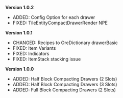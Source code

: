 **Version 1.0.2**
+ ADDED: Config Option for each drawer
+ FIXED: TileEntityCompactDrawerRender NPE

**Version 1.0.1**
+ CHANGED: Recipes to OreDictionary drawerBasic
+ FIXED: Item Variants
+ FIXED: Indicators
+ FIXED: ItemStack stacking issue

**Version 1.0.0**
+ ADDED: Half Block Compacting Drawers (2 Slots)
+ ADDED: Half Block Compacting Drawers (3 Slots)
+ ADDED: Full Block Compacting Drawers (2 Slots)